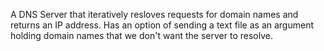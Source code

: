 A DNS Server that iteratively resloves requests for domain names and returns an IP address.
Has an option of sending a text file as an argument holding domain names that we don't want 
the server to resolve.
